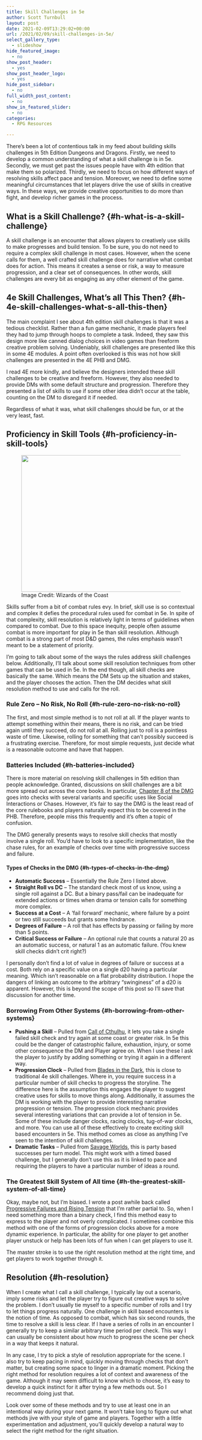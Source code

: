 ```yaml
---
title: Skill Challenges in 5e
author: Scott Turnbull
layout: post
date: 2021-02-09T13:29:02+00:00
url: /2021/02/09/skill-challenges-in-5e/
select_gallery_type:
  - slideshow
hide_featured_image:
  - no
show_post_header:
  - yes
show_post_header_logo:
  - yes
hide_post_sidebar:
  - no
full_width_post_content:
  - no
show_in_featured_slider:
  - no
categories:
  - RPG Resources

---
```

There&#8217;s been a lot of contentious talk in my feed about building skills challenges in 5th Edition Dungeons and Dragons. Firstly, we need to develop a common understanding of what a skill challenge is in 5e. Secondly, we must get past the issues people have with 4th edition that make them so polarized. Thirdly, we need to focus on how different ways of resolving skills affect pace and tension. Moreover, we need to define some meaningful circumstances that let players drive the use of skills in creative ways. In these ways, we provide creative opportunities to do more than fight, and develop richer games in the process. 

## What is a Skill Challenge? {#h-what-is-a-skill-challenge}

A skill challenge is an encounter that allows players to creatively use skills to make progresses and build tension. To be sure, you do not need to require a complex skill challenge in most cases. However, when the scene calls for them, a well crafted skill challenge does for narrative what combat does for action. This means it creates a sense or risk, a way to measure progression, and a clear set of consequences. In other words, skill challenges are every bit as engaging as any other element of the game.

## 4e Skill Challenges, What&#8217;s all This Then? {#h-4e-skill-challenges-what-s-all-this-then}

The main complaint I see about 4th edition skill challenges is that it was a tedious checklist. Rather than a fun game mechanic, it made players feel they had to jump through hoops to complete a task. Indeed, they saw this design more like canned dialog choices in video games than freeform creative problem solving. Undeniably, skill challenges are presented like this in some 4E modules. A point often overlooked is this was not how skill challenges are presented in the 4E PHB and DMG.

I read 4E more kindly, and believe the designers intended these skill challenges to be creative and freeform. However, they also needed to provide DMs with some default structure and progression. Therefore they presented a list of skills to use if some other idea didn&#8217;t occur at the table, counting on the DM to disregard it if needed.

Regardless of what it was, what skill challenges should be fun, or at the very least, fast.

## Proficiency in Skill Tools {#h-proficiency-in-skill-tools}

<div class="wp-block-image">
  <figure class="alignleft size-large"><img loading="lazy" width="480" height="363" src="https://optionalrule.com/wp-content/uploads/2021/02/skillcheck480w.jpg" alt="" class="wp-image-558" srcset="https://optionalrule.com/wp-content/uploads/2021/02/skillcheck480w.jpg 480w, https://optionalrule.com/wp-content/uploads/2021/02/skillcheck480w-300x227.jpg 300w" sizes="(max-width: 480px) 100vw, 480px" /><figcaption>Image Credit: Wizards of the Coast</figcaption></figure>
</div>

Skills suffer from a bit of combat rules evy. In brief, skill use is so contextual and complex it defies the procedural rules used for combat in 5e. In spite of that complexity, skill resolution is relatively light in terms of guidelines when compared to combat. Due to this space inequity, people often assume combat is more important for play in 5e than skill resolution. Although combat is a strong part of most D&D games, the rules emphasis wasn&#8217;t meant to be a statement of priority. 

I&#8217;m going to talk about some of the ways the rules address skill challenges below. Additionally, I&#8217;ll talk about some skill resolution techniques from other games that can be used in 5e. In the end though, all skill checks are basically the same. Which means the DM Sets up the situation and stakes, and the player chooses the action. Then the DM decides what skill resolution method to use and calls for the roll. 

### Rule Zero &#8211; No Risk, No Roll {#h-rule-zero-no-risk-no-roll}

The first, and most simple method is to not roll at all. If the player wants to attempt something within their means, there is no risk, and can be tried again until they succeed, do not roll at all. Rolling just to roll is a pointless waste of time. Likewise, rolling for something that can&#8217;t possibly succeed is a frustrating exercise. Therefore, for most simple requests, just decide what is a reasonable outcome and have that happen. 

### Batteries Included {#h-batteries-included}

There is more material on resolving skill challenges in 5th edition than people acknowledge. Granted, discussions on skill challenges are a bit more spread out across the core books. In particular, <a href="https://www.dndbeyond.com/sources/dmg/running-the-game#UsingAbilityScores" target="_blank" rel="noreferrer noopener">Chapter 8 of the DMG</a> goes into checks with several variants and specific uses like Social Interactions or Chases. However, it&#8217;s fair to say the DMG is the least read of the core rulebooks and players naturally expect this to be covered in the PHB. Therefore, people miss this frequently and it&#8217;s often a topic of confusion.

The DMG generally presents ways to resolve skill checks that mostly involve a single roll. You&#8217;d have to look to a specific implementation, like the chase rules, for an example of checks over time with progressive success and failure.

#### Types of Checks in the DMG {#h-types-of-checks-in-the-dmg}

  * **Automatic Success** &#8211; Essentially the Rule Zero I listed above.
  * **Straight Roll vs DC** &#8211; The standard check most of us know, using a single roll against a DC. But a binary pass/fail can be inadequate for extended actions or times when drama or tension calls for something more complex.
  * **Success at a Cost** &#8211; A &#8216;fail forward&#8217; mechanic, where failure by a point or two still succeeds but grants some hindrance.
  * **Degrees of Failure** &#8211; A roll that has effects by passing or failing by more than 5 points.
  * **Critical Success or Failure** &#8211; An optional rule that counts a natural 20 as an automatic success, or natural 1 as an automatic failure. (You knew skill checks didn&#8217;t crit right?)

I personally don&#8217;t find a lot of value in degrees of failure or success at a cost. Both rely on a specific value on a single d20 having a particular meaning. Which isn&#8217;t reasonable on a flat probability distribution. I hope the dangers of linking an outcome to the arbitrary &#8220;swinginess&#8221; of a d20 is apparent. However, this is beyond the scope of this post so I&#8217;ll save that discussion for another time. 

### Borrowing From Other Systems {#h-borrowing-from-other-systems}

  * **Pushing a Skill** &#8211; Pulled from <a href="https://www.chaosium.com/content/FreePDFs/CoC/CHA23131%20Call%20of%20Cthulhu%207th%20Edition%20Quick-Start%20Rules.pdf" target="_blank" rel="noreferrer noopener">Call of Cthulhu</a>, it lets you take a single failed skill check and try again at some coast or greater risk. In 5e this could be the danger of catastrophic failure, exhaustion, injury, or some other consequence the DM and Player agree on. When I use these I ask the player to justify by adding something or trying it again in a different way. 
  * **Progression Clock** &#8211; Pulled from <a href="https://bladesinthedark.com/progress-clocks" target="_blank" rel="noreferrer noopener">Blades in the Dark</a>, this is close to traditional 4e skill challenges. Where in, you require success in a particular number of skill checks to progress the storyline. The difference here is the assumption this engages the player to suggest creative uses for skills to move things along. Additionally, it assumes the DM is working with the player to provide interesting narrative progression or tension. The progression clock mechanic provides several interesting variations that can provide a lot of tension in 5e. Some of these include danger clocks, racing clocks, tug-of-war clocks, and more. You can use all of these effectively to create exciting skill based encounters in 5e. This method comes as close as anything I&#8217;ve seen to the intention of skill challenges.
  * **Dramatic Tasks** &#8211; Pulled from <a href="https://www.peginc.com/store/savage-worlds-deluxe-pdf-2/" target="_blank" rel="noreferrer noopener">Savage Worlds</a>, this is party based successes per turn model. This might work with a timed based challenge, but I generally don&#8217;t use this as it is linked to pace and requiring the players to have a particular number of ideas a round.

### The Greatest Skill System of All time {#h-the-greatest-skill-system-of-all-time}

Okay, maybe not, but I&#8217;m biased. I wrote a post awhile back called [Progressive Failures and Rising Tension][1] that I&#8217;m rather partial to. So, when I need something more than a binary check, I find this method easy to express to the player and not overly complicated. I sometimes combine this method with one of the forms of progression clocks above for a more dynamic experience. In particular, the ability for one player to get another player unstuck or help has been lots of fun when I can get players to use it.

The master stroke is to use the right resolution method at the right time, and get players to work together through it.

## Resolution {#h-resolution}

When I create what I call a skill challenge, I typically lay out a scenario, imply some risks and let the player try to figure out creative ways to solve the problem. I don&#8217;t usually tie myself to a specific number of rolls and I try to let things progress naturally. One challenge in skill based encounters is the notion of time. As opposed to combat, which has six second rounds, the time to resolve a skill is less clear. If I have a series of rolls in an encounter I generally try to keep a similar arbitrary time period per check. This way I can usually be consistent about how much to progress the scene per check in a way that keeps it natural. 

In any case, I try to pick a style of resolution appropriate for the scene. I also try to keep pacing in mind, quickly moving through checks that don&#8217;t matter, but creating some space to linger in a dramatic moment. Picking the right method for resolution requires a lot of context and awareness of the game. Although it may seem difficult to know which to choose, it&#8217;s easy to develop a quick instinct for it after trying a few methods out. So I recommend doing just that.

Look over some of these methods and try to use at least one in an intentional way during your next game. It won&#8217;t take long to figure out what methods jive with your style of game and players. Together with a little experimentation and adjustment, you&#8217;ll quickly develop a natural way to select the right method for the right situation.

 [1]: https://optionalrule.com/2021/01/03/progressive-failures-and-rising-tension-in-5th-edition/